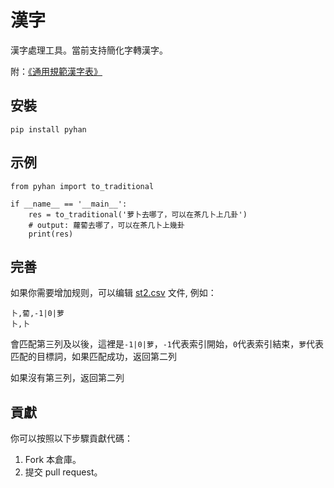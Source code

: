 # 漢字

漢字處理工具。當前支持簡化字轉漢字。

附：[《通用規範漢字表》](./files/)

## 安裝

```
pip install pyhan
```

## 示例

```
from pyhan import to_traditional

if __name__ == '__main__':
    res = to_traditional('萝卜去哪了，可以在茶几卜上几卦')
    # output: 蘿蔔去哪了，可以在茶几卜上幾卦
    print(res)
```

## 完善

如果你需要增加规则，可以编辑 [st2.csv](./src/pyhan/files/st2.csv) 文件, 例如：

```csv
卜,蔔,-1|0|萝
卜,卜
```

會匹配第三列及以後，這裡是`-1|0|萝`，`-1`代表索引開始，`0`代表索引結束，`萝`代表匹配的目標詞，如果匹配成功，返回第二列

如果沒有第三列，返回第二列

## 貢獻

你可以按照以下步驟貢獻代碼：

1. Fork 本倉庫。
2. 提交 pull request。
